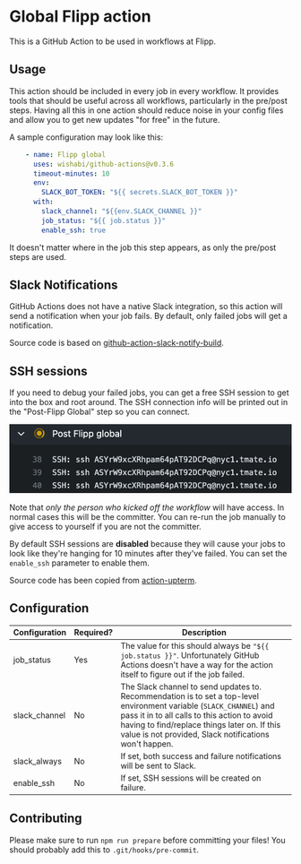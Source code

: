 # Global Flipp action

This is a GitHub Action to be used in workflows at Flipp.

## Usage

This action should be included in every job in every workflow. It provides tools that should be useful across all workflows, particularly in the pre/post steps. Having all this in one action should reduce noise in your config files and allow you to get new updates "for free" in the future.

A sample configuration may look like this:

```yaml
    - name: Flipp global
      uses: wishabi/github-actions@v0.3.6
      timeout-minutes: 10
      env:
        SLACK_BOT_TOKEN: "${{ secrets.SLACK_BOT_TOKEN }}"
      with:
        slack_channel: "${{env.SLACK_CHANNEL }}"
        job_status: "${{ job.status }}"
        enable_ssh: true
```

It doesn't matter where in the job this step appears, as only the pre/post steps are used.

## Slack Notifications

GitHub Actions does not have a native Slack integration, so this action will send a notification when your job fails. By default, only failed jobs will get a notification. 

Source code is based on [github-action-slack-notify-build](https://github.com/voxmedia/github-action-slack-notify-build).

## SSH sessions

If you need to debug your failed jobs, you can get a free SSH session to get into the box and root around. The SSH connection info will be printed out in the "Post-Flipp Global" step so you can connect.

![ssh connection info](./ssh1.png)

Note that *only the person who kicked off the workflow* will have access. In normal cases this will be the committer. You can re-run the job manually to give access to yourself if you are not the committer.

By default SSH sessions are **disabled** because they will cause your jobs to look like they're hanging for 10 minutes after they've failed. You can set the `enable_ssh` parameter to enable them.

Source code has been copied from [action-upterm](https://github.com/lhotari/action-upterm).

## Configuration

Configuration|Required?|Description
---|---|---
job_status|Yes|The value for this should always be `"${{ job.status }}"`. Unfortunately GitHub Actions doesn't have a way for the action itself to figure out if the job failed.
slack_channel|No|The Slack channel to send updates to. Recommendation is to set a top-level environment variable (`SLACK_CHANNEL`) and pass it in to all calls to this action to avoid having to find/replace things later on. If this value is not provided, Slack notifications won't happen.
slack_always|No|If set, both success and failure notifications will be sent to Slack.
enable_ssh|No|If set, SSH sessions will be created on failure.

## Contributing

Please make sure to run `npm run prepare` before committing your files! You should probably add this to `.git/hooks/pre-commit`.
